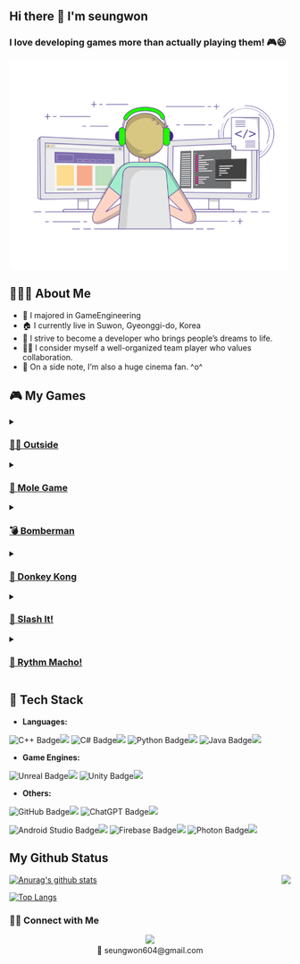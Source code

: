 <h2> Hi there 👋 I'm seungwon </h2>

<h3> I love developing games more than actually playing them! 🎮😆 </h3>

<img align="center" alt="GIF" src="https://raw.githubusercontent.com/devSouvik/devSouvik/master/gif3.gif" width="500"/>

## 👨🏻‍💻 About Me 

- 🥇 I majored in GameEngineering
- 🏠 I currently live in Suwon, Gyeonggi-do, Korea
- 🚀 I strive to become a developer who brings people’s dreams to life.
- 🧑‍💻 I consider myself a well-organized team player who values collaboration.
- 🎥 On a side note, I’m also a huge cinema fan. ^o^ 

## 🎮 My Games
<details>
  <summary>
    <h3><a href="https://github.com/SeungWon-git/Outside/blob/main/JungSeungWon/README.md"><b>🧟‍♂️ Outside</b></a></h3>
  </summary>
 
  * It's a CO-OP multi-play zombie survivor game.
  * Developed with <b>Unreal Engine 5</b>.
  * A team project with three members: two client developers (including me) and one server developer.
    * My main contribution was developing <i><b>zombie AI based on a custom Behavior Tree model</b></i>.
  * Our game's key features are <i>'procedural slice system, resurrection by reassembling parts, zombie AI using a Behavior Tree model, and an IOCP server'</i>.  
    All of these were implemented entirely by us without any third-party tools.
  * Gameplay Showcase Link: <a href="https://www.youtube.com/watch?v=11JJCJvbKck">▶️ Outside Gameplay Demo</a>
</details>


<details>
  <summary>
    <h3><a href="https://github.com/SeungWon-git/Mole-Game/blob/main/README.md"><b>🔨 Mole Game</b></a></h3>
  </summary>
 
   * This is an online arcade game inspired by the classic mole game.
   * Developed with **Unity Engine**.
   * Networking implemented using **Photon PUN 2 (Photon Unity Networking)**, and **Google Firebase** was used for database management.
   * It’s a competitive score-race game where *moles appear in random patterns*. Final scores are recorded on a global ranking leaderboard.
</details>

 
<details>
  <summary>
    <h3><a href="https://github.com/SeungWon-git/Bomberman_project/blob/main/README.md"><b>💣 Bomberman</b></a></h3>
  </summary>

   * 
 </summary></details>

 
<details>
  <summary>
    <h3><a href="https://github.com/SeungWon-git/Window-Programming/blob/main/README.md"><b>🦍 Donkey Kong</b></a></h3>
  </summary>

   * 
 </summary></details>
 
<details>
  <summary>
    <h3><a href="https://github.com/SeungWon-git/Smart_Phone_Game_Programing_class/blob/main/README.md"><b>🔪 Slash It!</b></a></h3>
  </summary>

   * 
 </summary></details>
 
<details>
  <summary>
    <h3><a href="https://github.com/SeungWon-git/2DGP_git/blob/master/README.md"><b>🎵 Rythm Macho!</b></a></h3>
  </summary>
 
   * 
 </summary></details>

## 💫 Tech Stack
- **Languages:**

![C++ Badge](https://img.shields.io/badge/C++_:-5294E2?style=for-the-badge&logo=cplusplus&logoColor=white)<img src="https://img.shields.io/badge/Advanced-5294E2?style=for-the-badge">
![C# Badge](https://custom-icon-badges.demolab.com/badge/C%23_:-F7DF1E?style=for-the-badge&logo=csharp&logoColor=black)<img src="https://img.shields.io/badge/Advanced-F7DF1E?style=for-the-badge">
![Python Badge](https://img.shields.io/badge/Python_:-3776AB?style=for-the-badge&logo=python&logoColor=white)<img src="https://img.shields.io/badge/Intermediate-3776AB?style=for-the-badge">
![Java Badge](https://custom-icon-badges.demolab.com/badge/Java_:-007396?style=for-the-badge&logo=java&logoColor=white)<img src="https://img.shields.io/badge/Beginner-007396?style=for-the-badge">

- **Game Engines:**
  
![Unreal Badge](https://img.shields.io/badge/Unreal_:-0E1128?style=for-the-badge&logo=unrealengine&logoColor=white)<img src="https://img.shields.io/badge/Advanced-0E1128?style=for-the-badge">
![Unity Badge](https://img.shields.io/badge/Unity_:-FFFFFF?style=for-the-badge&logo=unity&logoColor=black)<img src="https://img.shields.io/badge/Advanced-FFFFFF?style=for-the-badge">
 
- **Others:** 

![GitHub Badge](https://img.shields.io/badge/GitHub_:-%23121011.svg?style=for-the-badge&logo=github&logoColor=white)<img src="https://img.shields.io/badge/Proficient-black?style=for-the-badge">
![ChatGPT Badge](https://img.shields.io/badge/chatGPT_:-74aa9c?style=for-the-badge&logo=openai&logoColor=white)<img src="https://img.shields.io/badge/Proficient-74aa9c?style=for-the-badge">

![Android Studio Badge](https://img.shields.io/badge/Android_Studio_:-3DDC84?style=for-the-badge&logo=androidstudio&logoColor=white)<img src="https://img.shields.io/badge/Experienced-3DDC84?style=for-the-badge">
![Firebase Badge](https://img.shields.io/badge/Firebase_:-DD2C00?style=for-the-badge&logo=firebase&logoColor=white)<img src="https://img.shields.io/badge/Experienced-DD2C00?style=for-the-badge">
![Photon Badge](https://img.shields.io/badge/Photon_:-004480?style=for-the-badge&logo=photon&logoColor=white)<img src="https://img.shields.io/badge/Experienced-004480?style=for-the-badge">


## My Github Status

<img align='right' src="http://mazassumnida.wtf/api/v2/generate_badge?boj=monkeyman604">

[![Anurag's github stats](https://github-readme-stats.vercel.app/api?username=SeungWon-git&show_icons=true&theme=tokyonight)](https://github.com/anuraghazra/github-readme-stats)

[![Top Langs](https://github-readme-stats.vercel.app/api/top-langs/?username=SeungWon-git&layout=compact)](https://github.com/anuraghazra/github-readme-stats)

<h3> 🤝🏻 Connect with Me </h3>

<p align="center">
  <a href="mailto:seungwon604@gmail.com" target="_blank" rel="noopener noreferrer">
    <img src="https://img.icons8.com/plasticine/100/000000/gmail.png" width="50" />
  </a>
  <br/>
  📧 seungwon604@gmail.com
</p>


